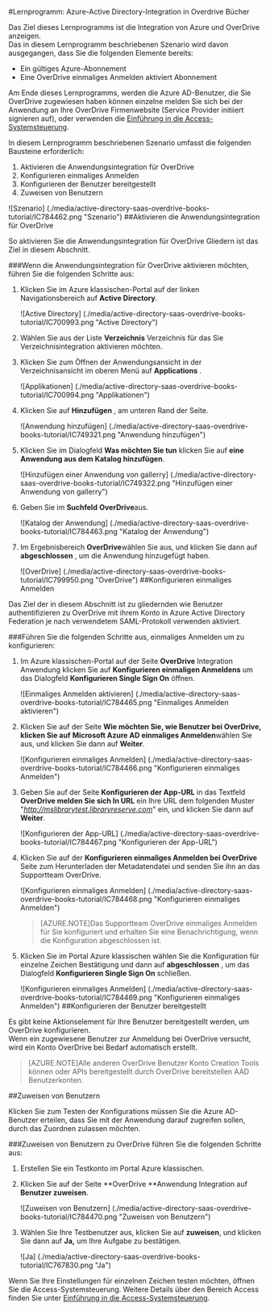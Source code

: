<properties 
    pageTitle="Lernprogramm: Azure-Active Directory-Integration in Overdrive Bücher | Microsoft Azure" 
    description="Erfahren Sie, wie Overdrive Bücher mit Azure Active Directory verwenden, aktivieren Sie einmaliges Anmelden, automatisierte Bereitstellung und mehr!" 
    services="active-directory" 
    authors="jeevansd"  
    documentationCenter="na" 
    manager="femila"/>
<tags 
    ms.service="active-directory" 
    ms.devlang="na" 
    ms.topic="article" 
    ms.tgt_pltfrm="na" 
    ms.workload="identity" 
    ms.date="09/29/2016" 
    ms.author="jeedes" />

#<a name="tutorial-azure-active-directory-integration-with-overdrive-books"></a>Lernprogramm: Azure-Active Directory-Integration in Overdrive Bücher
  
Das Ziel dieses Lernprogramms ist die Integration von Azure und OverDrive anzeigen.  
Das in diesem Lernprogramm beschriebenen Szenario wird davon ausgegangen, dass Sie die folgenden Elemente bereits:

-   Ein gültiges Azure-Abonnement
-   Eine OverDrive einmaliges Anmelden aktiviert Abonnement
  
Am Ende dieses Lernprogramms, werden die Azure AD-Benutzer, die Sie OverDrive zugewiesen haben können einzelne melden Sie sich bei der Anwendung an Ihre OverDrive Firmenwebsite (Service Provider initiiert signieren auf), oder verwenden die [Einführung in die Access-Systemsteuerung](active-directory-saas-access-panel-introduction.md).
  
In diesem Lernprogramm beschriebenen Szenario umfasst die folgenden Bausteine erforderlich:

1.  Aktivieren die Anwendungsintegration für OverDrive
2.  Konfigurieren einmaliges Anmelden
3.  Konfigurieren der Benutzer bereitgestellt
4.  Zuweisen von Benutzern

![Szenario] (./media/active-directory-saas-overdrive-books-tutorial/IC784462.png "Szenario")
##<a name="enabling-the-application-integration-for-overdrive"></a>Aktivieren die Anwendungsintegration für OverDrive
  
So aktivieren Sie die Anwendungsintegration für OverDrive Gliedern ist das Ziel in diesem Abschnitt.

###<a name="to-enable-the-application-integration-for-overdrive-perform-the-following-steps"></a>Wenn die Anwendungsintegration für OverDrive aktivieren möchten, führen Sie die folgenden Schritte aus:

1.  Klicken Sie im Azure klassischen-Portal auf der linken Navigationsbereich auf **Active Directory**.

    ![Active Directory] (./media/active-directory-saas-overdrive-books-tutorial/IC700993.png "Active Directory")

2.  Wählen Sie aus der Liste **Verzeichnis** Verzeichnis für das Sie Verzeichnisintegration aktivieren möchten.

3.  Klicken Sie zum Öffnen der Anwendungsansicht in der Verzeichnisansicht im oberen Menü auf **Applications** .

    ![Applikationen] (./media/active-directory-saas-overdrive-books-tutorial/IC700994.png "Applikationen")

4.  Klicken Sie auf **Hinzufügen** , am unteren Rand der Seite.

    ![Anwendung hinzufügen] (./media/active-directory-saas-overdrive-books-tutorial/IC749321.png "Anwendung hinzufügen")

5.  Klicken Sie im Dialogfeld **Was möchten Sie tun** klicken Sie auf **eine Anwendung aus dem Katalog hinzufügen**.

    ![Hinzufügen einer Anwendung von gallerry] (./media/active-directory-saas-overdrive-books-tutorial/IC749322.png "Hinzufügen einer Anwendung von gallerry")

6.  Geben Sie im **Suchfeld** **OverDrive**aus.

    ![Katalog der Anwendung] (./media/active-directory-saas-overdrive-books-tutorial/IC784463.png "Katalog der Anwendung")

7.  Im Ergebnisbereich **OverDrive**wählen Sie aus, und klicken Sie dann auf **abgeschlossen** , um die Anwendung hinzugefügt haben.

    ![OverDrive] (./media/active-directory-saas-overdrive-books-tutorial/IC799950.png "OverDrive")
##<a name="configuring-single-sign-on"></a>Konfigurieren einmaliges Anmelden
  
Das Ziel der in diesem Abschnitt ist zu gliedernden wie Benutzer authentifizieren zu OverDrive mit ihrem Konto in Azure Active Directory Federation je nach verwendetem SAML-Protokoll verwenden aktiviert.

###<a name="to-configure-single-sign-on-perform-the-following-steps"></a>Führen Sie die folgenden Schritte aus, einmaliges Anmelden um zu konfigurieren:

1.  Im Azure klassischen-Portal auf der Seite **OverDrive** Integration Anwendung klicken Sie auf **Konfigurieren einmaligen Anmeldens** um das Dialogfeld **Konfigurieren Single Sign On** öffnen.

    ![Einmaliges Anmelden aktivieren] (./media/active-directory-saas-overdrive-books-tutorial/IC784465.png "Einmaliges Anmelden aktivieren")

2.  Klicken Sie auf der Seite **Wie möchten Sie, wie Benutzer bei OverDrive, klicken Sie auf** **Microsoft Azure AD einmaliges Anmelden**wählen Sie aus, und klicken Sie dann auf **Weiter**.

    ![Konfigurieren einmaliges Anmelden] (./media/active-directory-saas-overdrive-books-tutorial/IC784466.png "Konfigurieren einmaliges Anmelden")

3.  Geben Sie auf der Seite **Konfigurieren der App-URL** in das Textfeld **OverDrive melden Sie sich In URL** ein Ihre URL dem folgenden Muster "*http://mslibrarytest.libraryreserve.com*" ein, und klicken Sie dann auf **Weiter**.

    ![Konfigurieren der App-URL] (./media/active-directory-saas-overdrive-books-tutorial/IC784467.png "Konfigurieren der App-URL")

4.  Klicken Sie auf der **Konfigurieren einmaliges Anmelden bei OverDrive** Seite zum Herunterladen der Metadatendatei und senden Sie ihn an das Supportteam OverDrive.

    ![Konfigurieren einmaliges Anmelden] (./media/active-directory-saas-overdrive-books-tutorial/IC784468.png "Konfigurieren einmaliges Anmelden")

    >[AZURE.NOTE]Das Supportteam OverDrive einmaliges Anmelden für Sie konfiguriert und erhalten Sie eine Benachrichtigung, wenn die Konfiguration abgeschlossen ist.

5.  Klicken Sie im Portal Azure klassischen wählen Sie die Konfiguration für einzelne Zeichen Bestätigung und dann auf **abgeschlossen** , um das Dialogfeld **Konfigurieren Single Sign On** schließen.

    ![Konfigurieren einmaliges Anmelden] (./media/active-directory-saas-overdrive-books-tutorial/IC784469.png "Konfigurieren einmaliges Anmelden")
##<a name="configuring-user-provisioning"></a>Konfigurieren der Benutzer bereitgestellt
  
Es gibt keine Aktionselement für Ihre Benutzer bereitgestellt werden, um OverDrive konfigurieren.  
Wenn ein zugewiesene Benutzer zur Anmeldung bei OverDrive versucht, wird ein Konto OverDrive bei Bedarf automatisch erstellt.

>[AZURE.NOTE]Alle anderen OverDrive Benutzer Konto Creation Tools können oder APIs bereitgestellt durch OverDrive bereitstellen AAD Benutzerkonten.

##<a name="assigning-users"></a>Zuweisen von Benutzern
  
Klicken Sie zum Testen der Konfigurations müssen Sie die Azure AD-Benutzer erteilen, dass Sie mit der Anwendung darauf zugreifen sollen, durch das Zuordnen zulassen möchten.

###<a name="to-assign-users-to-overdrive-perform-the-following-steps"></a>Zuweisen von Benutzern zu OverDrive führen Sie die folgenden Schritte aus:

1.  Erstellen Sie ein Testkonto im Portal Azure klassischen.

2.  Klicken Sie auf der Seite **OverDrive **Anwendung Integration auf **Benutzer zuweisen**.

    ![Zuweisen von Benutzern] (./media/active-directory-saas-overdrive-books-tutorial/IC784470.png "Zuweisen von Benutzern")

3.  Wählen Sie Ihre Testbenutzer aus, klicken Sie auf **zuweisen**, und klicken Sie dann auf **Ja,** um Ihre Aufgabe zu bestätigen.

    ![Ja] (./media/active-directory-saas-overdrive-books-tutorial/IC767830.png "Ja")
  
Wenn Sie Ihre Einstellungen für einzelnen Zeichen testen möchten, öffnen Sie die Access-Systemsteuerung. Weitere Details über den Bereich Access finden Sie unter [Einführung in die Access-Systemsteuerung](active-directory-saas-access-panel-introduction.md).